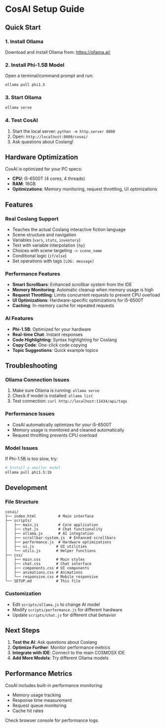 # CosAI Setup Guide

## Quick Start

### 1. Install Ollama
Download and install Ollama from: https://ollama.ai/

### 2. Install Phi-1.5B Model
Open a terminal/command prompt and run:
```bash
ollama pull phi1.5
```

### 3. Start Ollama
```bash
ollama serve
```

### 4. Test CosAI
1. Start the local server: `python -m http.server 8000`
2. Open: `http://localhost:8000/cosai/`
3. Ask questions about Coslang!

## Hardware Optimization

CosAI is optimized for your PC specs:
- **CPU**: i5-6500T (4 cores, 4 threads)
- **RAM**: 16GB
- **Optimizations**: Memory monitoring, request throttling, UI optimizations

## Features

### Real Coslang Support
- Teaches the actual Coslang interactive fiction language
- Scene structure and navigation
- Variables (`vars`, `stats`, `inventory`)
- Text with variable interpolation `{hp}`
- Choices with scene targeting `-> scene_name`
- Conditional logic (`if/else`)
- Set operations with tags `[LOG: message]`

### Performance Features
- **Smart Scrollbars**: Enhanced scrollbar system from the IDE
- **Memory Monitoring**: Automatic cleanup when memory usage is high
- **Request Throttling**: Limits concurrent requests to prevent CPU overload
- **UI Optimizations**: Hardware-specific optimizations for i5-6500T
- **Caching**: In-memory cache for repeated requests

### AI Features
- **Phi-1.5B**: Optimized for your hardware
- **Real-time Chat**: Instant responses
- **Code Highlighting**: Syntax highlighting for Coslang
- **Copy Code**: One-click code copying
- **Topic Suggestions**: Quick example topics

## Troubleshooting

### Ollama Connection Issues
1. Make sure Ollama is running: `ollama serve`
2. Check if model is installed: `ollama list`
3. Test connection: `curl http://localhost:11434/api/tags`

### Performance Issues
- CosAI automatically optimizes for your i5-6500T
- Memory usage is monitored and cleaned automatically
- Request throttling prevents CPU overload

### Model Issues
If Phi-1.5B is too slow, try:
```bash
# Install a smaller model
ollama pull phi1.5:1b
```

## Development

### File Structure
```
cosai/
├── index.html          # Main interface
├── scripts/
│   ├── main.js         # Core application
│   ├── chat.js         # Chat functionality
│   ├── ollama.js       # AI integration
│   ├── scrollbar-system.js  # Enhanced scrollbars
│   ├── performance.js  # Hardware optimizations
│   ├── ui.js          # UI utilities
│   └── utils.js       # Helper functions
├── css/
│   ├── main.css       # Main styles
│   ├── chat.css       # Chat interface
│   ├── components.css # UI components
│   ├── animations.css # Animations
│   └── responsive.css # Mobile responsive
└── SETUP.md           # This file
```

### Customization
- Edit `scripts/ollama.js` to change AI model
- Modify `scripts/performance.js` for different hardware
- Update `scripts/chat.js` for different chat behavior

## Next Steps

1. **Test the AI**: Ask questions about Coslang
2. **Optimize Further**: Monitor performance metrics
3. **Integrate with IDE**: Connect to the main COSMOSX IDE
4. **Add More Models**: Try different Ollama models

## Performance Metrics

CosAI includes built-in performance monitoring:
- Memory usage tracking
- Response time measurement
- Request queue monitoring
- Cache hit rates

Check browser console for performance logs. 